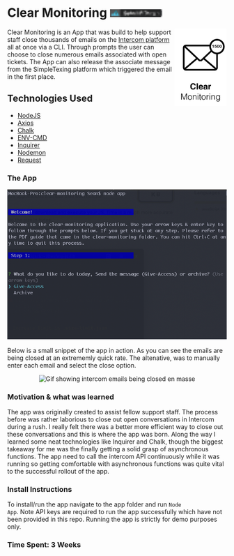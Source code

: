 # Clear Monitoring <a href="https://github.com/SeanMcTernan" target="_blank"><img src="https://raw.githubusercontent.com/SeanMcTernan/SeanMcTernan/140c9255ba95e71fc0988bc36cc1f327fe360b9f/ReadMe_Badge.svg" width="120"/></a>


<img src="https://raw.githubusercontent.com/SeanMcTernan/SeanMcTernan/342bcf0aafc064e7fbb3c56c9b7a444ce3585ca7/Clear-Monitoring_Logo.svg" align="right"
     alt="Clear-Monitoring App Image By Sean Mc Ternan " width="120" height="178">


Clear Monitoring is an App that was build to help support staff close thousands of emails on the <a href="https://www.intercom.com/" target="_blank">Intercom platform</a> all at once via a CLI. Through prompts the user can choose to close numerous emails associated with open tickets. The App can also release the associate message from the SimpleTexing platform which triggered the email in the first place. 


## Technologies Used
* <a href="https://nodejs.org/en/" target="_blank" rel="noopener noreferrer">NodeJS</a>
* <a href="https://www.npmjs.com/package/axios" target="_blank">Axios</a>
* <a href="https://www.npmjs.com/package/chalk" target="_blank">Chalk</a>
* <a href="https://www.npmjs.com/package/ENV-CMD" target="_blank">ENV-CMD</a>
* <a href="https://www.npmjs.com/package/Inquirer" target="_blank">Inquirer</a>
* <a href="https://www.npmjs.com/package/Nodemon" target="_blank">Nodemon</a>
* <a href="https://www.npmjs.com/package/Request" target="_blank">Request</a>

### The App

<p align="center">
  <img src="https://github.com/SeanMcTernan/SeanMcTernan/blob/main/Clear_Monitoring_Sample.png?raw=true" alt="Clear Monitoring CLI" width="738">
</p>

Below is a small snippet of the app in action. As you can see the emails are being closed at an extrememly quick rate. The altenative, was to manually enter each email and select the close option. 

<p align="center">
<img src="https://github.com/SeanMcTernan/SeanMcTernan/blob/main/Intercom.gif?raw=true"
  alt="Gif showing intercom emails being closed en masse"
  width="500">
</p>

### Motivation & what was learned

The app was originally created to assist fellow support staff. The process before was rather laborious to close out open conversations in Intercom during a rush. I really felt there was a better more efficient way to close out these conversations and this is where the app was born. Along the way I learned some neat technologies like Inquirer and Chalk, though the biggest takeaway for me was the finally getting a solid grasp of asynchronous functions. The app need to call the intercom API continuously while it was running so getting comfortable with asynchronous functions was quite vital to the successful rollout of the app. 

### Install Instructions
To install/run the app navigate to the app folder and run <code>Node App</code>. Note API keys are required to run the app successfully which have not been provided in this repo. Running the app is strictly for demo purposes only. 

### Time Spent: 3 Weeks
